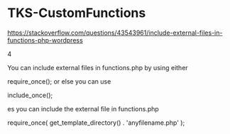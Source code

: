# TKS-CustomFunctions

https://stackoverflow.com/questions/43543961/include-external-files-in-functions-php-wordpress

4

You can include external files in functions.php by using either

require_once();
or else you can use

include_once();

es you can include the external file in functions.php

require_once( get_template_directory() . 'anyfilename.php' );